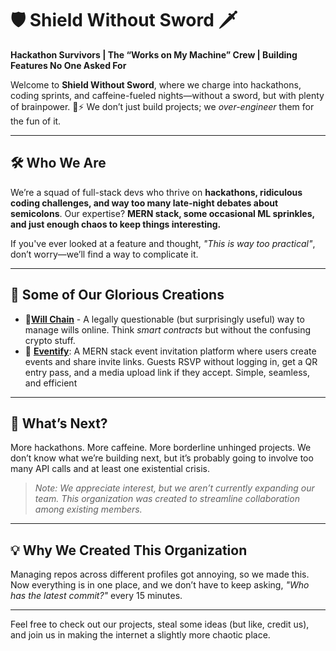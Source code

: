 # 🛡️ Shield Without Sword 🗡

**Hackathon Survivors | The “Works on My Machine” Crew | Building Features No One Asked For**  

Welcome to **Shield Without Sword**, where we charge into hackathons, coding sprints, and caffeine-fueled nights—without a sword, but with plenty of brainpower. 🧠⚡ We don’t just build projects; we *over-engineer* them for the fun of it.  

---

## 🛠️ **Who We Are**  

We’re a squad of full-stack devs who thrive on **hackathons, ridiculous coding challenges, and way too many late-night debates about semicolons**. Our expertise? **MERN stack, some occasional ML sprinkles, and just enough chaos to keep things interesting.**  

If you've ever looked at a feature and thought, *"This is way too practical"*, don’t worry—we’ll find a way to complicate it.  

---

## 📌 **Some of Our Glorious Creations**  

- 📜[**Will Chain**](https://github.com/Shiel-without-sword/Will-Managment-1.0) - A legally questionable (but surprisingly useful) way to manage wills online. Think *smart contracts* but without the confusing crypto stuff.  
- 🚀 [**Eventify**](https://github.com/Shield-without-sword/Eventify): A MERN stack event invitation platform where users create events and share invite links. Guests RSVP without logging in, get a QR entry pass, and a media upload link if they accept. Simple, seamless, and efficient

---

## 🚀 **What’s Next?**  

More hackathons. More caffeine. More borderline unhinged projects. We don’t know what we’re building next, but it’s probably going to involve too many API calls and at least one existential crisis.  
> *Note: We appreciate interest, but we aren’t currently expanding our team. This organization was created to streamline collaboration among existing members.*
---

## 💡 **Why We Created This Organization**  

Managing repos across different profiles got annoying, so we made this. Now everything is in one place, and we don’t have to keep asking, *"Who has the latest commit?"* every 15 minutes.  

---

Feel free to check out our projects, steal some ideas (but like, credit us), and join us in making the internet a slightly more chaotic place.  
